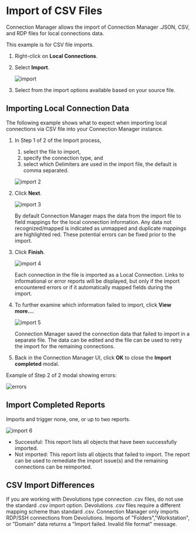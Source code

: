 [title]: # (CSV Import)
[tags]: # (user)
[priority]: # (501)
# Import of CSV Files

Connection Manager allows the import of Connection Manager .JSON, CSV, and RDP files for local connections data.

This example is for CSV file imports.

1. Right-click on __Local Connections__.
1. Select __Import__.

   ![import](images/import.png "Import menu options")
1. Select from the import options available based on your source file.

## Importing Local Connection Data

The following example shows what to expect when importing local connections via CSV file into your Connection Manager instance.

1. In Step 1 of 2 of the Import process,
   1. select the file to import,
   1. specify the connection type, and
   1. select which Delimiters are used in the import file, the default is comma separated.

   ![import 2](images/import-2.png "Import dialog, step 1 of 2")
1. Click __Next__.

   ![import 3](images/import-3.png "Step 2 of 2, field mapping information")

   By default Connection Manager maps the data from the import file to field mappings for the local connection information. Any data not recognized/mapped is indicated as unmapped and duplicate mappings are highlighted red. These potential errors can be fixed prior to the import.
1. Click __Finish__.

   ![import 4](images/import-4.png "Import confirmation information")

   Each connection in the file is imported as a Local Connection. Links to informational or error reports will be displayed, but only if the import encountered errors or if it automatically mapped fields during the import.
1. To further examine which information failed to import, click __View more...__.

   ![import 5](images/import-5.png "CSV containing the connection data that failed to import")

   Connection Manager saved the connection data that failed to import in a separate file. The data can be edited and the file can be used to retry the import for the remaining connections.
1. Back in the Connection Manager UI, click __OK__ to close the __Import completed__ modal.

Example of Step 2 of 2 modal showing errors:

![errors](images/errors.png "Errors listed on import modal")

## Import Completed Reports

Imports and trigger none, one, or up to two reports.

![import 6](images/import-6.png "Import confirmation information with successfully and not imported objects.")

* Successful: This report lists all objects that have been successfully imported.
* Not imported: This report lists all objects that failed to import. The report can be used to remediate the import issue(s) and the remaining connections can be reimported.

## CSV Import Differences

If you are working with Devolutions type connection .csv files, do not use the standard .csv import option. Devolutions .csv files require a different mapping scheme than standard .csv. Connection Manager only imports RDP/SSH connections from Devolutions. Imports of "Folders","Workstation", or "Domain" data returns a "Import failed. Invalid file format" message.
